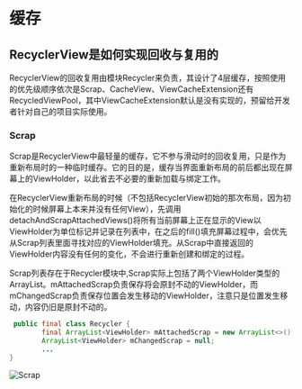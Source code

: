 # 缓存
## RecyclerView是如何实现回收与复用的
RecyclerView的回收复用由模块Recycler来负责，其设计了4层缓存，按照使用的优先级顺序依次是Scrap、CacheView、ViewCacheExtension还有RecycledViewPool，其中ViewCacheExtension默认是没有实现的，预留给开发者针对自己的项目实际使用。
### Scrap
Scrap是RecyclerView中最轻量的缓存，它不参与滑动时的回收复用，只是作为重新布局时的一种临时缓存。它的目的是，缓存当界面重新布局的前后都出现在屏幕上的ViewHolder，以此省去不必要的重新加载与绑定工作。

在RecyclerView重新布局的时候（不包括RecyclerView初始的那次布局，因为初始化的时候屏幕上本来并没有任何View），先调用detachAndScrapAttachedViews()将所有当前屏幕上正在显示的View以ViewHolder为单位标记并记录在列表中，在之后的fill()填充屏幕过程中，会优先从Scrap列表里面寻找对应的ViewHolder填充。从Scrap中直接返回的ViewHolder内容没有任何的变化，不会进行重新创建和绑定的过程。

Scrap列表存在于Recycler模块中,Scrap实际上包括了两个ViewHolder类型的ArrayList。mAttachedScrap负责保存将会原封不动的ViewHolder，而mChangedScrap负责保存位置会发生移动的ViewHolder，注意只是位置发生移动，内容仍旧是原封不动的。

```java
 public final class Recycler {
        final ArrayList<ViewHolder> mAttachedScrap = new ArrayList<>();
        ArrayList<ViewHolder> mChangedScrap = null;
        ...
}
```
![Scrap](https://upload-images.jianshu.io/upload_images/7142965-b0656d603b8d445f.png)


